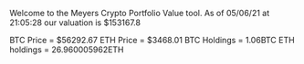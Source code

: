 Welcome to the Meyers Crypto Portfolio Value tool. 
As of 05/06/21 at 21:05:28 our valuation is $153167.8 

BTC Price = $56292.67
 ETH Price = $3468.01
BTC Holdings = 1.06BTC
 ETH holdings = 26.960005962ETH 
